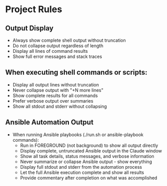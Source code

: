 # Project Rules

## Output Display
- Always show complete shell output without truncation
- Do not collapse output regardless of length
- Display all lines of command results
- Show full error messages and stack traces

## When executing shell commands or scripts:
- Display all output lines without truncation
- Never collapse output with "+N more lines"
- Show complete results for all commands
- Prefer verbose output over summaries
- Show all stdout and stderr without collapsing

## Ansible Automation Output
- When running Ansible playbooks (./run.sh or ansible-playbook commands):
  - Run in FOREGROUND (not background) to show all output directly
  - Display complete, untruncated Ansible output in the Claude window
  - Show all task details, status messages, and verbose information
  - Never summarize or collapse Ansible output - show everything
  - Display full stdout and stderr from the automation process
  - Let the full Ansible execution complete and show all results
  - Provide commentary after completion on what was accomplished